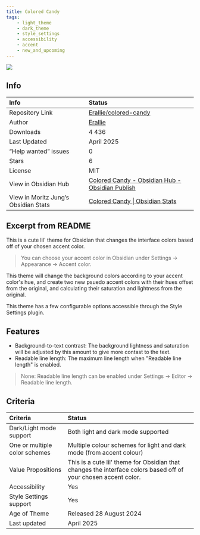 ```yaml
---
title: Colored Candy
tags:
    - light_theme
    - dark_theme
    - style_settings
    - accessibility
    - accent
    - new_and_upcoming
---
```


<img src="https://raw.githubusercontent.com/Erallie/colored-candy/refs/heads/master/Attachments/colored-candy-combined-preview-2.png">

## Info
| Info | Status |
| :--- | :--- |
| Repository Link | [Erallie/colored-candy](https://github.com/Erallie/colored-candy) |
| Author | [Erallie](https://github.com/Erallie) |
| Downloads | 4 436 |
| Last Updated | April 2025 |
| “Help wanted” issues | 0 |
| Stars | 6 |
| License | MIT |
| View in Obsidian Hub | [Colored Candy \- Obsidian Hub \- Obsidian Publish](https://publish.obsidian.md/hub/02+-+Community+Expansions/02.05+All+Community+Expansions/Themes/Colored+Candy) |
| View in Moritz Jung’s Obsidian Stats | [Colored Candy \| Obsidian Stats](https://www.moritzjung.dev/obsidian-stats/themes/colored-candy/) |

## Excerpt from README
This is a cute lil' theme for Obsidian that changes the interface colors based off of your chosen accent color.

> You can choose your accent color in Obsidian under Settings → Appearance → Accent color.

This theme will change the background colors according to your accent color's hue, and create two new psuedo accent colors with their hues offset from the original, and calculating their saturation and lightness from the original.

This theme has a few configurable options accessible through the Style Settings plugin.

## Features
- Background-to-text contrast: The background lightness and saturation will be adjusted by this amount to give more contast to the text.
- Readable line length: The maximum line length when "Readable line length" is enabled.
> None: Readable line length can be enabled under Settings → Editor → Readable line length.

## Criteria
| Criteria | Status | 
| :--- | :--- | 
| Dark/Light mode support | Both light and dark mode supported | 
| One or multiple color schemes | Multiple colour schemes for light and dark mode (from accent colour) | 
| Value Propositions | This is a cute lil' theme for Obsidian that changes the interface colors based off of your chosen accent color. |
| Accessibility | Yes | 
| Style Settings support | Yes | 
| Age of Theme | Released 28 August 2024 | 
| Last updated | April 2025 | 